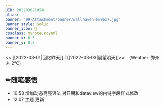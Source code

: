 ```yaml
---
UID: 202203021058 
alias:
banner: "99-Attachment/banner/wallhaven-kw96x7.jpg"
Banner style: Solid
banner_icon: 🤨
cssclass: mynote,noyaml
banner_x: 0.5
banner_y: 0.5
---
```

<< [[2022-03-01|回忆昨天]] | [[2022-03-03|展望明天]]>>　(Weather::郑州 ☀️   2°C)

## ✏随笔感悟


- 10:58 增加动态高亮语法 对日期和dataview的内链字段样式修改
- 12:07 主题 更新